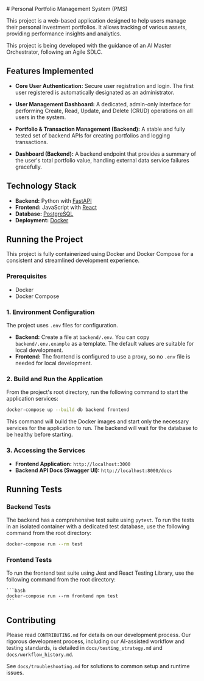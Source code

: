 ﻿﻿﻿﻿﻿﻿﻿﻿﻿﻿# Personal Portfolio Management System (PMS)

This project is a web-based application designed to help users manage their personal investment portfolios. It allows tracking of various assets, providing performance insights and analytics.

This project is being developed with the guidance of an AI Master Orchestrator, following an Agile SDLC.

## Features Implemented

*   **Core User Authentication:** Secure user registration and login. The first user registered is automatically designated as an administrator.
*   **User Management Dashboard:** A dedicated, admin-only interface for performing Create, Read, Update, and Delete (CRUD) operations on all users in the system.

*   **Portfolio & Transaction Management (Backend):** A stable and fully tested set of backend APIs for creating portfolios and logging transactions.
*   **Dashboard (Backend):** A backend endpoint that provides a summary of the user's total portfolio value, handling external data service failures gracefully.
## Technology Stack

-   **Backend:** Python with [FastAPI](https://fastapi.tiangolo.com/)
-   **Frontend:** JavaScript with [React](https://reactjs.org/)
-   **Database:** [PostgreSQL](https://www.postgresql.org/)
-   **Deployment:** [Docker](https://www.docker.com/)

## Running the Project

This project is fully containerized using Docker and Docker Compose for a consistent and streamlined development experience.

### Prerequisites
*   Docker
*   Docker Compose

### 1. Environment Configuration

The project uses `.env` files for configuration.

*   **Backend:** Create a file at `backend/.env`. You can copy `backend/.env.example` as a template. The default values are suitable for local development.
*   **Frontend:** The frontend is configured to use a proxy, so no `.env` file is needed for local development.

### 2. Build and Run the Application

From the project's root directory, run the following command to start the application services:
```bash
docker-compose up --build db backend frontend
```
This command will build the Docker images and start only the necessary services for the application to run. The backend will wait for the database to be healthy before starting.

### 3. Accessing the Services

*   **Frontend Application:** `http://localhost:3000`
*   **Backend API Docs (Swagger UI):** `http://localhost:8000/docs`

## Running Tests

### Backend Tests

The backend has a comprehensive test suite using `pytest`. To run the tests in an isolated container with a dedicated test database, use the following command from the root directory:

```bash
docker-compose run --rm test
```

### Frontend Tests

To run the frontend test suite using Jest and React Testing Library, use the following command from the root directory:

    ```bash
    docker-compose run --rm frontend npm test
    ```

## Contributing

Please read `CONTRIBUTING.md` for details on our development process. Our rigorous development process, including our AI-assisted workflow and testing standards, is detailed in `docs/testing_strategy.md` and `docs/workflow_history.md`.

See `docs/troubleshooting.md` for solutions to common setup and runtime issues.